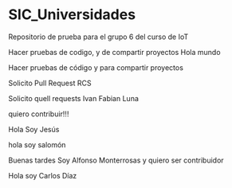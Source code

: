 # SIC_Universidades

Repositorio de prueba para el grupo 6 del curso de IoT

Hacer pruebas de codigo, y de compartir proyectos
Hola mundo

Hacer pruebas de código y para compartir proyectos




Solicito Pull Request RCS


Solicito quell requests Ivan Fabian Luna


quiero contribuir!!!

Hola Soy Jesús 

hola soy salomón 

Buenas tardes Soy Alfonso Monterrosas y quiero ser contribuidor



Hola soy Carlos Díaz

